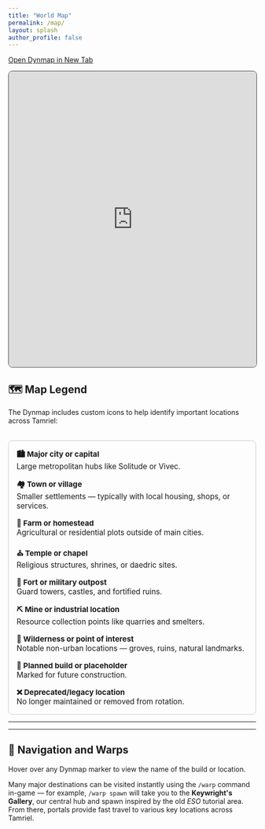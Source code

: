 ```yaml
---
title: "World Map"
permalink: /map/
layout: splash
author_profile: false
---
```


[Open Dynmap in New Tab](https://map.tamrielcraft.eu/)

<style>
@media only screen and (max-width: 768px) {
  iframe.dynmap-embed {
    height: 400px !important;
  }
}
</style>

<iframe 
  class="dynmap-embed"
  src="https://map.tamrielcraft.eu/"
  width="100%"
  height="600"
  frameborder="0"
  allowfullscreen
  style="border:1px solid #444; border-radius: 8px;"
  >
  </iframe>


## 🗺️ Map Legend

The Dynmap includes custom icons to help identify important locations across Tamriel:

<div style="display: grid; grid-template-columns: repeat(auto-fit, minmax(250px, 1fr)); gap: 1rem; margin-top: 2rem; font-size: 0.95rem; font-weight: 400; border: 1px solid #ccc; padding: 1rem; border-radius: 8px; background-color: rgba(255, 255, 255, 0.03);">

  <div>
    <strong>🏙️ Major city or capital</strong><br>
    Large metropolitan hubs like Solitude or Vivec.
  </div>

  <div>
    <strong>🏘️ Town or village</strong><br>
    Smaller settlements — typically with local housing, shops, or services.
  </div>

  <div>
    <strong>🏡 Farm or homestead</strong><br>
    Agricultural or residential plots outside of main cities.
  </div>

  <div>
    <strong>⛪ Temple or chapel</strong><br>
    Religious structures, shrines, or daedric sites.
  </div>

  <div>
    <strong>🏰 Fort or military outpost</strong><br>
    Guard towers, castles, and fortified ruins.
  </div>

  <div>
    <strong>⛏️ Mine or industrial location</strong><br>
    Resource collection points like quarries and smelters.
  </div>

  <div>
    <strong>🌲 Wilderness or point of interest</strong><br>
    Notable non-urban locations — groves, ruins, natural landmarks.
  </div>

  <div>
    <strong>📍 Planned build or placeholder</strong><br>
    Marked for future construction.
  </div>

  <div>
    <strong>❌ Deprecated/legacy location</strong><br>
    No longer maintained or removed from rotation.
  </div>

</div>

---

---

## 🧭 Navigation and Warps

Hover over any Dynmap marker to view the name of the build or location.

Many major destinations can be visited instantly using the `/warp` command in-game — for example, `/warp spawn` will take you to the **Keywright's Gallery**, our central hub and spawn inspired by the old *ESO* tutorial area. From there, portals provide fast travel to various key locations across Tamriel.

